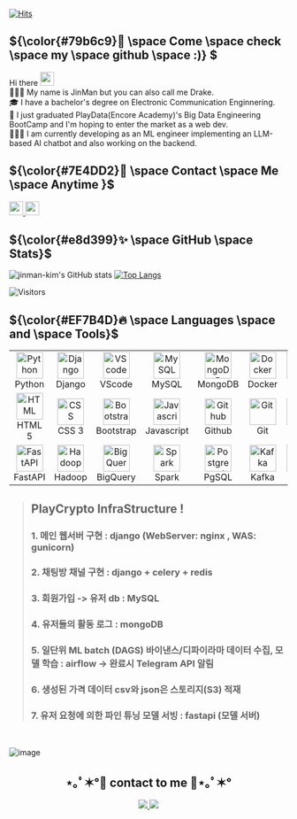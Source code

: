 [![Hits](https://hits.seeyoufarm.com/api/count/incr/badge.svg?url=https%3A%2F%2Fgithub.com%2Fdonghyeok1&count_bg=%23A488EB&title_bg=%235A8AE5&icon=atom.svg&icon_color=%23FFFFFF&title=WELCOME&edge_flat=false)](https://hits.seeyoufarm.com)
<br />
## ${\color{#79b6c9}🦋 \space Come \space check \space my \space github \space :)} $ 
<!-- ### $\textcolor{green}{\text{Hi, Come check my github :)}}$ -->
  Hi there <img src="https://media.giphy.com/media/hvRJCLFzcasrR4ia7z/giphy.gif" width="25px"><br>
  👩🏻‍💻 My name is JinMan but you can also call me Drake.<br>
  🎓 I have a bachelor's degree on Electronic Communication Enginnering.<br>
  🏅 I just graduated PlayData(Encore Academy)'s Big Data Engineering BootCamp and I'm hoping to enter the market  as a web dev.<br>
  👩🏻‍💻 I am currently developing as an ML engineer implementing an LLM-based AI chatbot and also working on the backend.

## ${\color{#7E4DD2}💟 \space Contact \space Me \space Anytime }$
  <a href="https://mankoon.tistory.com">
    <img height="25" src="https://img.shields.io/badge/Tistory-000000?style=flat-square&logo=Tistory&logoColor=white&link=[(https://hihwa.tistory.com)]/"/>
  </a>
  <a href="mailto:gaemliker16@naver.com">
    <img height="25" src="https://img.shields.io/badge/Gmail-d14836?style=flat-square&logo=Gmail&logoColor=white&link=mailto:happinhwa@gmail.com"/>
  </a> 




## ${\color{#e8d399}✨ \space GitHub \space Stats}$

![jinman-kim's GitHub stats](https://github-readme-stats.vercel.app/api?username=jinman-kim&show_icons=true&theme=solarized-light&count_private=true)
[![Top Langs](https://github-readme-stats.vercel.app/api/top-langs/?username=jinman-kim&layout=compact&theme=solarized-light&show_icons=true)](https://github.com/happinhwa/github-readme-stats)

![Visitors](https://api.visitorbadge.io/api/visitors?path=https%3A%2F%2Fgithub.com%2Fhappinhwa&labelColor=%23263759&countColor=%23fcf6e5)


## ${\color{#EF7B4D}🔥 \space Languages \space and \space Tools}$

<table>
  <tr>
    <td align="center" width="96">
      <a href="#">
        <img src="https://s3.dualstack.us-east-2.amazonaws.com/pythondotorg-assets/media/community/logos/python-logo-only.png" width="48" height="48" alt="Python" />
      </a>
      <br>Python
    </td>
    <td align="center" width="96">
      <a href="#">
        <img src="https://www.djangoproject.com/m/img/logos/django-logo-positive.svg" width="48" height="48" alt="Django" />
      </a>
      <br>Django
    </td>
    <td align="center"  width="96">
      <a href="#">
        <img src="https://upload.wikimedia.org/wikipedia/commons/9/9a/Visual_Studio_Code_1.35_icon.svg" width="48" height="48" alt="VScode" />
      </a>
      <br>VScode
    </td>
    <td align="center" width="96">
      <a href="#">
        <img src="https://www.mysql.com/common/logos/logo-mysql-170x115.png" width="48" height="48" alt="MySQL" />
      </a>
      <br>MySQL
    </td>
    <td align="center" width="96">
      <a href="#">
        <img src="https://www.vectorlogo.zone/logos/mongodb/mongodb-icon.svg" width="48" height="48" alt="MongoDB" />
      </a>
      <br>MongoDB
    </td>
    <td align="center" width="96">
      <a href="#">
        <img src="https://cdn.worldvectorlogo.com/logos/docker-4.svg" width="48" height="48" alt="Docker" />
      </a>
      <br>Docker
    </td>
    <td align="center" width="96">
      <a href="#" >
        <img src="https://upload.wikimedia.org/wikipedia/commons/3/35/Tux.svg" width="48" height="48" alt="Linux" />
      </a>
      <br>Linux
    </td>
    <td align="center" width="96">
      <a href="#">
        <img src="https://cdn.worldvectorlogo.com/logos/google-cloud-2.svg" width="48" height="48" alt="GCP" />
      </a>
      <br>GCP
    </td>
    <td align="center" width="96">
      <a href="#">
        <img src="https://cdn.worldvectorlogo.com/logos/aws-2.svg" width="48" height="48" alt="AWS" />
      </a>
      <br>AWS
    </td>
  </tr>
  <tr>
    <td align="center" width="96">
      <a href="#">
        <img src="https://upload.wikimedia.org/wikipedia/commons/6/61/HTML5_logo_and_wordmark.svg" width="48" height="48" alt="HTML" />
      </a>
      <br>HTML 5
    </td>
    <td align="center" width="96">
      <a href="#">
        <img src="https://upload.wikimedia.org/wikipedia/commons/d/d5/CSS3_logo_and_wordmark.svg" width="48" height="48" alt="CSS" />
      </a>
      <br>CSS 3
    </td>
    <td align="center" width="96">
      <a href="#" >
        <img src="https://upload.wikimedia.org/wikipedia/commons/b/b2/Bootstrap_logo.svg" width="48" height="48" alt="Bootstrap" />
      </a>
      <br>Bootstrap
    </td>
    <td align="center" width="96">
      <a href="#">
        <img src="https://upload.wikimedia.org/wikipedia/commons/9/99/Unofficial_JavaScript_logo_2.svg" width="48" height="48" alt="Javascript" />
      </a>
      <br>Javascript
    </td>
    <td align="center"  width="96">
      <a href="#">
        <img src="https://github.githubassets.com/images/modules/logos_page/Octocat.png" width="48" height="48" alt="Github" />
      </a>
      <br>Github
    </td>
    <td align="center" width="96">
      <a href="#">
        <img src="https://upload.wikimedia.org/wikipedia/commons/e/e0/Git-logo.svg" width="48" height="48" alt="Git" />
      </a>
      <br>Git
    </td>
    <td align="center" width="96">
      <a href="#">
        <img src="https://cdn.worldvectorlogo.com/logos/slack-new-logo.svg" width="48" height="48" alt="Slack" />
      </a>
      <br>Slack
    </td>
    <td align="center" width="96">
      <a href="#">
        <img src="https://cdn.worldvectorlogo.com/logos/notion-2.svg" width="48" height="48" alt="Notion" />
      </a>
      <br>Notion
    </td>
    <td align="center" width="96">
      <a href="#">
        <img src="https://cdn.worldvectorlogo.com/logos/jira-1.svg" width="48" height="48" alt="Jira" />
      </a>
      <br>Jira
    </td>
  </tr>
   <td align="center" width="96">
      <a href="#">
        <img src="https://cdn.worldvectorlogo.com/logos/fastapi.svg" width="48" height="48" alt="FastAPI" />
      </a>
      <br>FastAPI
    </td>
   <td align="center" width="96">
      <a href="#">
        <img src="https://cdn.worldvectorlogo.com/logos/hadoop.svg" width="48" height="48" alt="Hadoop" />
      </a>
      <br>Hadoop
    </td>
   <td align="center" width="96">
      <a href="#">
        <img src="https://cdn.worldvectorlogo.com/logos/google-bigquery-logo-1.svg" width="48" height="48" alt="BigQuery" />
      </a>
      <br>BigQuery
    </td>
   <td align="center" width="96">
      <a href="#">
        <img src="https://cdn.worldvectorlogo.com/logos/apache-spark-5.svg" width="48" height="48" alt="Spark" />
      </a>
      <br>Spark
    </td>
   <td align="center" width="96">
      <a href="#">
        <img src="https://cdn.worldvectorlogo.com/logos/postgresql.svg" width="48" height="48" alt="Postgresql" />
      </a>
      <br>PgSQL
    </td>
   <td align="center" width="96">
      <a href="#">
        <img src="https://cdn.worldvectorlogo.com/logos/kafka.svg" width="48" height="48" alt="Kafka" />
      </a>
      <br>Kafka
    </td>
   <td align="center" width="96">
      <a href="#">
        <img src="https://cdn.worldvectorlogo.com/logos/kubernets.svg" width="48" height="48" alt="K8s" />
      </a>
      <br>K8s
    </td>
   <td align="center" width="96">
      <a href="#">
        <img src="https://cdn.worldvectorlogo.com/logos/prometheus.svg" width="48" height="48" alt="Prometheus" />
      </a>
      <br>Prometheus
    </td>
   <td align="center" width="96">
      <a href="#">
        <img src="https://cdn.worldvectorlogo.com/logos/grafana.svg" width="48" height="48" alt="Grafana" />
      </a>
      <br>Grafana
    </td>
</table>



> ## PlayCrypto InfraStructure !
> ### 1. 메인 웹서버 구현 : django (WebServer: nginx , WAS: gunicorn)
> ### 2. 채팅방 채널 구현 : django + celery + redis
> ### 3. 회원가입 -> 유저 db : MySQL
> ### 4. 유저들의 활동 로그 : mongoDB 
> ### 5. 일단위 ML batch (DAGS) 바이낸스/디파이라마 데이터 수집, 모델 학습 : airflow -> 완료시 Telegram API 알림
> ### 6. 생성된 가격 데이터 csv와 json은 스토리지(S3) 적재
> ### 7. 유저 요청에 의한 파인 튜닝 모델 서빙 : fastapi (모델 서버)
<br>

![image](https://github.com/jinman-kim/jinman-kim/assets/94787419/b369e5d0-33f9-489a-9e2f-16cc8de40044)


<h2 align="center">⋆｡ﾟ✶°💜 contact to me 💜⋆｡ﾟ✶°</h2>

<p align="center">
 <a href="https://velog.io/@jinman-kim">
  <img src="https://img.shields.io/badge/My tech blog-A9BCF5?style=flat-square&logo=GitHub Sponsors&logoColor=white&link=https://donghyeok1.github.io/"/>
 </a>  
 <a href="mailto:gameliker16@naver.com">
  <img src="https://img.shields.io/badge/Gmail-D0A9F5?style=flat-square&logo=Gmail&logoColor=white&link=mailto:cis0007385@gmail.com"/>
 </a>
 </p>
